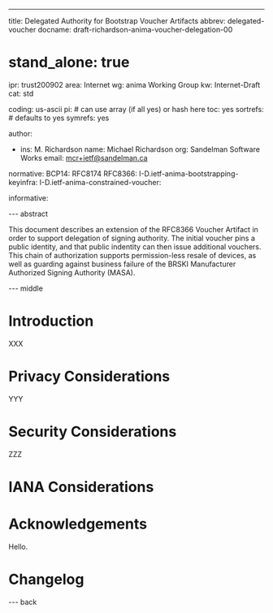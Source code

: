 ---
title: Delegated Authority for Bootstrap Voucher Artifacts
abbrev: delegated-voucher
docname: draft-richardson-anima-voucher-delegation-00

# stand_alone: true

ipr: trust200902
area: Internet
wg: anima Working Group
kw: Internet-Draft
cat: std

coding: us-ascii
pi:    # can use array (if all yes) or hash here
  toc: yes
  sortrefs:   # defaults to yes
  symrefs: yes

author:

- ins: M. Richardson
  name: Michael Richardson
  org: Sandelman Software Works
  email: mcr+ietf@sandelman.ca

normative:
  BCP14: RFC8174
  RFC8366:
  I-D.ietf-anima-bootstrapping-keyinfra:
  I-D.ietf-anima-constrained-voucher:

informative:


--- abstract

This document describes an extension of the RFC8366 Voucher Artifact
in order to support delegation of signing authority.  The initial voucher
pins a public identity, and that public indentity can then issue additional
vouchers.  This chain of authorization supports permission-less resale
of devices, as well as guarding against business failure of the
BRSKI Manufacturer Authorized Signing Authority (MASA).

--- middle

# Introduction

XXX

# Privacy Considerations

YYY

# Security Considerations

ZZZ

# IANA Considerations

# Acknowledgements

Hello.

# Changelog


--- back


